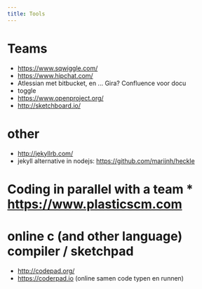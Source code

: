 ```yaml
---
title: Tools
---
```


#  Teams 
* https://www.sqwiggle.com/
* https://www.hipchat.com/
* Atlessian met bitbucket, en ... Gira? Confluence voor docu
* toggle
* https://www.openproject.org/
* http://sketchboard.io/

#  other 
* http://jekyllrb.com/
* jekyll alternative in nodejs: https://github.com/marijnh/heckle

#  Coding in parallel with a team * https://www.plasticscm.com

#  online c (and other language) compiler / sketchpad 
* http://codepad.org/
* https://coderpad.io (online samen code typen en runnen)
